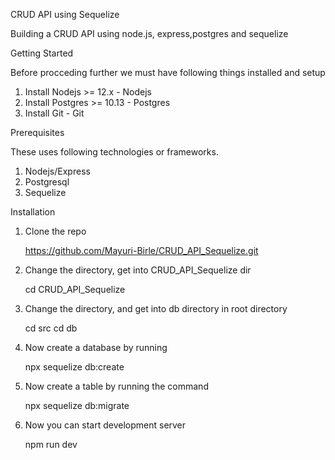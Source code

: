 CRUD API  using Sequelize 

Building a CRUD API using node.js, express,postgres and sequelize

Getting Started

Before procceding further we must have following things installed and setup

  1. Install Nodejs >= 12.x - Nodejs
  2. Install Postgres >= 10.13 - Postgres
  3. Install Git - Git

Prerequisites

These uses following technologies or frameworks.

  1. Nodejs/Express
  2. Postgresql
  3. Sequelize

Installation

1. Clone the repo

    https://github.com/Mayuri-Birle/CRUD_API_Sequelize.git

2. Change the directory, get into CRUD_API_Sequelize dir

    cd CRUD_API_Sequelize

3. Change the directory, and get into db directory in root directory

    cd src
    cd db

4. Now create a database by running 

    npx sequelize db:create

5. Now create a table by running the command

    npx sequelize db:migrate

6. Now you can start development server

    npm run dev




